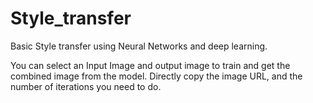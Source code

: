 # Style_transfer
Basic Style transfer using Neural Networks and deep learning.

You can select an Input Image and output image to train and get the combined image from the model.
Directly copy the image URL, and the number of iterations you need to do.

